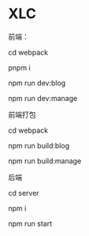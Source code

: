 # XLC

前端：

cd webpack

pnpm i

npm run dev:blog

npm run dev:manage


前端打包

cd webpack

npm run build:blog

npm run build:manage


后端

cd server

npm i

npm run start
